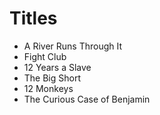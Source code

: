 # Titles

- A River Runs Through It
- Fight Club
- 12 Years a Slave
- The Big Short
- 12 Monkeys
- The Curious Case of Benjamin